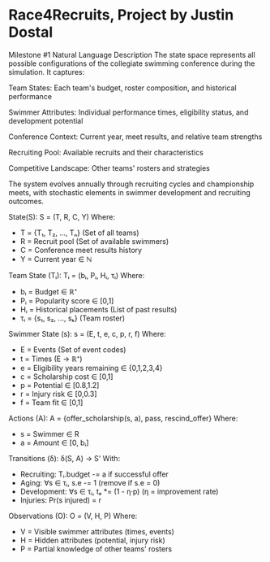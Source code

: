 # Race4Recruits, Project by Justin Dostal

Milestone #1
Natural Language Description
The state space represents all possible configurations of the collegiate swimming conference during the simulation. It captures:

Team States: Each team's budget, roster composition, and historical performance

Swimmer Attributes: Individual performance times, eligibility status, and development potential

Conference Context: Current year, meet results, and relative team strengths

Recruiting Pool: Available recruits and their characteristics

Competitive Landscape: Other teams' rosters and strategies

The system evolves annually through recruiting cycles and championship meets, with stochastic elements in swimmer development and recruiting outcomes.




State(S):
S = (T, R, C, Y)
Where:
- T = {T₁, T₂, ..., Tₙ} (Set of all teams)
- R = Recruit pool (Set of available swimmers)
- C = Conference meet results history
- Y = Current year ∈ ℕ

Team State (Tᵢ):
Tᵢ = (bᵢ, Pᵢ, Hᵢ, τᵢ)
Where:
- bᵢ = Budget ∈ ℝ⁺
- Pᵢ = Popularity score ∈ [0,1]
- Hᵢ = Historical placements (List of past results)
- τᵢ = {s₁, s₂, ..., sₖ} (Team roster)

Swimmer State (s):
s = (E, t, e, c, p, r, f)
Where:
- E = Events (Set of event codes)
- t = Times (E → ℝ⁺)
- e = Eligibility years remaining ∈ {0,1,2,3,4}
- c = Scholarship cost ∈ [0,1]
- p = Potential ∈ [0.8,1.2]
- r = Injury risk ∈ [0,0.3]
- f = Team fit ∈ [0,1]

Actions (A):
A = {offer_scholarship(s, a), pass, rescind_offer}
Where:
- s = Swimmer ∈ R
- a = Amount ∈ [0, bᵢ]

Transitions (δ):
δ(S, A) → S'
With:
- Recruiting: Tᵢ.budget -= a if successful offer
- Aging: ∀s ∈ τᵢ, s.e -= 1 (remove if s.e = 0)
- Development: ∀s ∈ τᵢ, tₑ *= (1 - η·p) (η = improvement rate)
- Injuries: Pr(s injured) = r

Observations (O):
O = (V, H, P)
Where:
- V = Visible swimmer attributes (times, events)
- H = Hidden attributes (potential, injury risk)
- P = Partial knowledge of other teams' rosters